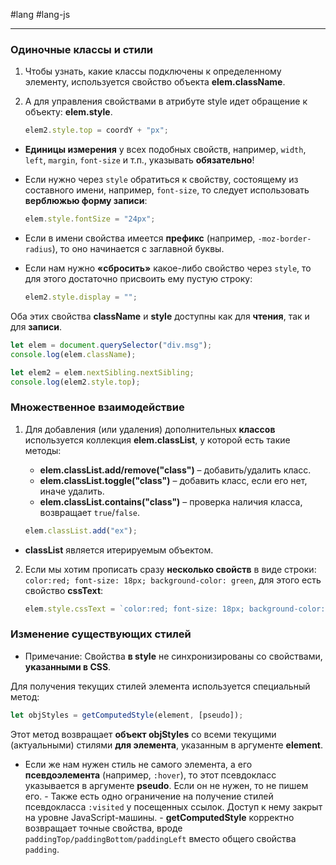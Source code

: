 #lang #lang-js 

---
### Одиночные классы и стили

1. Чтобы узнать, какие классы подключены к определенному элементу, используется свойство объекта **elem.className**.
2. А для управления свойствами в атрибуте style идет обращение к объекту: **elem.style**.

   ```javascript
   elem2.style.top = coordY + "px";
   ```

- **Единицы измерения** у всех подобных свойств, например, `width`, `left`, `margin`, `font-size` и т.п., указывать **обязательно**!
- Если нужно через `style` обратиться к свойству, состоящему из составного имени, например, `font-size`, то следует использовать **верблюжью форму записи**:

   ```javascript
   elem.style.fontSize = "24px";
   ```

- Если в имени свойства имеется **префикс** (например, `-moz-border-radius`), то оно начинается с заглавной буквы.
- Если нам нужно **«сбросить»** какое-либо свойство через `style`, то для этого достаточно присвоить ему пустую строку:

   ```javascript
   elem2.style.display = "";
   ```

Оба этих свойства **className** и **style** доступны как для **чтения**, так и для **записи**.

```javascript
let elem = document.querySelector("div.msg");
console.log(elem.className);

let elem2 = elem.nextSibling.nextSibling;
console.log(elem2.style.top);
```

### Множественное взаимодействие

1. Для добавления (или удаления) дополнительных **классов** используется коллекция **elem.classList**, у которой есть такие методы:
   - **elem.classList.add/remove("class")** – добавить/удалить класс.
   - **elem.classList.toggle("class")** – добавить класс, если его нет, иначе удалить.
   - **elem.classList.contains("class")** – проверка наличия класса, возвращает `true`/`false`.

   ```javascript
   elem.classList.add("ex");
   ```

- **classList** является итерируемым объектом.

2. Если мы хотим прописать сразу **несколько свойств** в виде строки: `color:red; font-size: 18px; background-color: green`, для этого есть свойство **cssText**:

   ```javascript
   elem.style.cssText = `color:red; font-size: 18px; background-color: green`;
   ```

### Изменение существующих стилей

- Примечание: Свойства **в style** не синхронизированы со свойствами, **указанными в CSS**.

Для получения текущих стилей элемента используется специальный метод:

```javascript
let objStyles = getComputedStyle(element, [pseudo]);
```

Этот метод возвращает **объект objStyles** со всеми текущими (актуальными) стилями **для элемента**, указанным в аргументе **element**.
- Если же нам нужен стиль не самого элемента, а его **псевдоэлемента** (например, `:hover`), то этот псевдокласс указывается в аргументе **pseudo**. Если он не нужен, то не пишем его.
	   - Также есть одно ограничение на получение стилей псевдокласса `:visited` у посещенных ссылок. Доступ к нему закрыт на уровне JavaScript-машины.
	   - **getComputedStyle** корректно возвращает точные свойства, вроде `paddingTop/paddingBottom/paddingLeft` вместо общего свойства `padding`.
